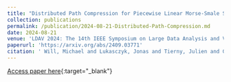 ```yaml
---
title: "Distributed Path Compression for Piecewise Linear Morse-Smale Segmentations and Connected Components"
collection: publications
permalink: /publication/2024-08-21-Distributed-Path-Compression.md
date: 2024-08-21
venue: 'LDAV 2024: The 14th IEEE Symposium on Large Data Analysis and Visualization'
paperurl: 'https://arxiv.org/abs/2409.03771'
citation: ' Will, Michael and Lukasczyk, Jonas and Tierny, Julien and Garth, Christoph, &quot;Distributed Path Compression for Piecewise Linear Morse-Smale Segmentations and Connected Components.&quot; LDAV, 2024.'
---
```

[Access paper here](https://arxiv.org/abs/2409.03771){:target="_blank"}
